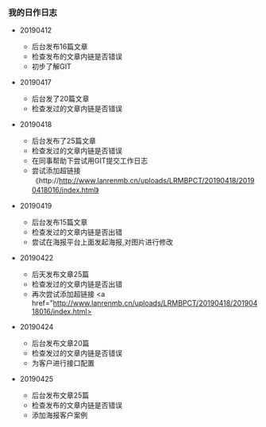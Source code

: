 ### 我的日作日志
+ 20190412
    + 后台发布16篇文章
    + 检查发布的文章内链是否错误
    + 初步了解GIT
+ 20190417
    + 后台发了20篇文章
    + 检查发过的文章内链是否错误
 
+ 20190418
    + 后台发布了25篇文章
    + 检查发过的文章内链是否错误
    + 在同事帮助下尝试用GIT提交工作日志
    + 尝试添加超链接 《http://http://www.lanrenmb.cn/uploads/LRMBPCT/20190418/20190418016/index.html》 
+ 20190419	
    + 后台发布15篇文章
    + 检查发过的文章内链是否出错
    + 尝试在海报平台上面发起海报,对图片进行修改
+ 20190422
    + 后天发布文章25篇
    + 检查发过的文章内链是否出错
    + 再次尝试添加超链接 
      <a href="http://www.lanrenmb.cn/uploads/LRMBPCT/20190418/20190418016/index.html>
+ 20190424
    + 后台发布文章20篇
    + 检查发过的文章内链是否错误
    + 为客户进行接口配置
+ 20190425
    + 后台发布文章25篇
    + 检查发布的文章内链是否错误
    + 添加海报客户案例
